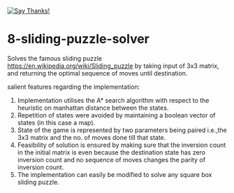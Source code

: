 [![Say Thanks!](https://img.shields.io/badge/Say%20Thanks-!-1EAEDB.svg)](https://saythanks.io/to/alphaWizard)

# 8-sliding-puzzle-solver
Solves the famous sliding puzzle  https://en.wikipedia.org/wiki/Sliding_puzzle by taking input of 3x3 matrix, and returning the optimal sequence of moves until destination.

salient features regarding the implementation:

1. Implementation utilises the A* search algorithm with respect to the heuristic on manhattan distance between the states.
2. Repetition of states were avoided by maintaining a boolean vector of states (in this case a map).
3. State of the game is represented by two parameters being paired i.e.,the 3x3 matrix and the no. of moves done till that state.
4. Feasibility of solution is ensured by making sure that the inversion count in the initial matrix is even because the destination state has zero inversion count and no sequence of moves changes the parity of inversion count.
5. The implementation can easily be modified to solve any square box sliding puzzle.



  
